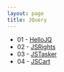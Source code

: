 ```yaml
---
layout: page
title: JQuery
---
```


* 01 - [HelloJQ](hellojq.html)
* 02 - [JSRights](jsrights.html)
* 03 - [JSTasker](jstasker.html)
* 04 - [JSCart](jscart.html)
